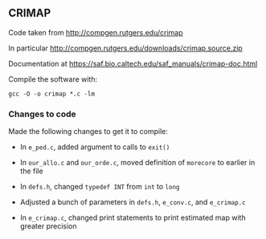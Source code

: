 ## CRIMAP

Code taken from <http://compgen.rutgers.edu/crimap>

In particular <http://compgen.rutgers.edu/downloads/crimap.source.zip>

Documentation at <https://saf.bio.caltech.edu/saf_manuals/crimap-doc.html>

Compile the software with:

```
gcc -O -o crimap *.c -lm
```

### Changes to code

Made the following changes to get it to compile:

- In `e_ped.c`, added argument to calls to `exit()`

- In `our_allo.c` and `our_orde.c`, moved definition of `morecore` to
  earlier in the file

- In `defs.h`, changed `typedef INT` from `int` to `long`

- Adjusted a bunch of parameters in `defs.h`, `e_conv.c`, and
  `e_crimap.c`

- In `e_crimap.c`, changed print statements to print estimated map
  with greater precision
